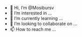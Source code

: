 - 👋 Hi, I’m @Mosibursv
- 👀 I’m interested in ...
- 🌱 I’m currently learning ...
- 💞️ I’m looking to collaborate on ...
- 📫 How to reach me ...

<!---
Mosibursv/Mosibursv is a ✨ special ✨ repository because its `README.md` (this file) appears on your GitHub profile.
You can click the Preview link to take a look at your changes.
--->
